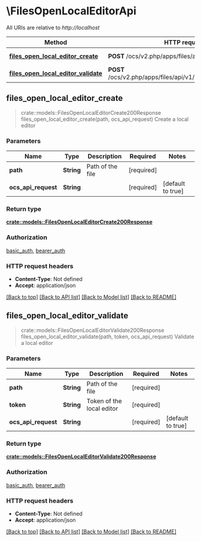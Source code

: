 # \FilesOpenLocalEditorApi

All URIs are relative to *http://localhost*

Method | HTTP request | Description
------------- | ------------- | -------------
[**files_open_local_editor_create**](FilesOpenLocalEditorApi.md#files_open_local_editor_create) | **POST** /ocs/v2.php/apps/files/api/v1/openlocaleditor | Create a local editor
[**files_open_local_editor_validate**](FilesOpenLocalEditorApi.md#files_open_local_editor_validate) | **POST** /ocs/v2.php/apps/files/api/v1/openlocaleditor/{token} | Validate a local editor



## files_open_local_editor_create

> crate::models::FilesOpenLocalEditorCreate200Response files_open_local_editor_create(path, ocs_api_request)
Create a local editor

### Parameters


Name | Type | Description  | Required | Notes
------------- | ------------- | ------------- | ------------- | -------------
**path** | **String** | Path of the file | [required] |
**ocs_api_request** | **String** |  | [required] |[default to true]

### Return type

[**crate::models::FilesOpenLocalEditorCreate200Response**](files_open_local_editor_create_200_response.md)

### Authorization

[basic_auth](../README.md#basic_auth), [bearer_auth](../README.md#bearer_auth)

### HTTP request headers

- **Content-Type**: Not defined
- **Accept**: application/json

[[Back to top]](#) [[Back to API list]](../README.md#documentation-for-api-endpoints) [[Back to Model list]](../README.md#documentation-for-models) [[Back to README]](../README.md)


## files_open_local_editor_validate

> crate::models::FilesOpenLocalEditorValidate200Response files_open_local_editor_validate(path, token, ocs_api_request)
Validate a local editor

### Parameters


Name | Type | Description  | Required | Notes
------------- | ------------- | ------------- | ------------- | -------------
**path** | **String** | Path of the file | [required] |
**token** | **String** | Token of the local editor | [required] |
**ocs_api_request** | **String** |  | [required] |[default to true]

### Return type

[**crate::models::FilesOpenLocalEditorValidate200Response**](files_open_local_editor_validate_200_response.md)

### Authorization

[basic_auth](../README.md#basic_auth), [bearer_auth](../README.md#bearer_auth)

### HTTP request headers

- **Content-Type**: Not defined
- **Accept**: application/json

[[Back to top]](#) [[Back to API list]](../README.md#documentation-for-api-endpoints) [[Back to Model list]](../README.md#documentation-for-models) [[Back to README]](../README.md)

